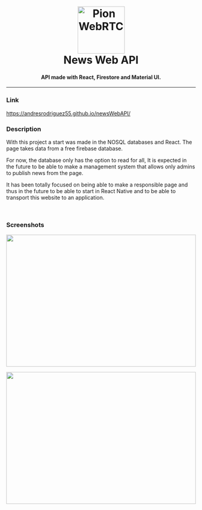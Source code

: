 <h1 align="center">
  <a ><img src="https://drive.google.com/uc?id=1ZgkM4igSuSH8zfQc94LMCRD-OZAeUlta" alt="Pion WebRTC" height="125px"></a>
  <br>
  News Web API
  <br>
</h1>

<h4 align="center">API made with React, Firestore and Material UI.</h4>

----
### Link

https://andresrodriguez55.github.io/newsWebAPI/

### Description

With this project a start was made in the NOSQL databases and React. The page takes data from a free firebase database.

For now, the database only has the option to read for all,
It is expected in the future to be able to make a management system that allows only admins to publish news from the page.

It has been totally focused on being able to make a responsible page and thus in the future to be able to start in React Native and to be able to transport this website to an application.

<br/>

### Screenshots

<a><img src="https://drive.google.com/uc?id=1OM8RVNQUM_xfsRE0WqBnROGkcvr5uNw3" width="100%" height="350px"></a>

<a ><img src="https://drive.google.com/uc?id=1NLbVr0t3DHSqzMpbZTQDLGbFPc56xL8E"  width="100%" height="350px"></a>
